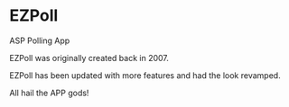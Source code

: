 # EZPoll

ASP Polling App

EZPoll was originally created back in 2007.

EZPoll has been updated with more features and had the look revamped.


All hail the APP gods!
